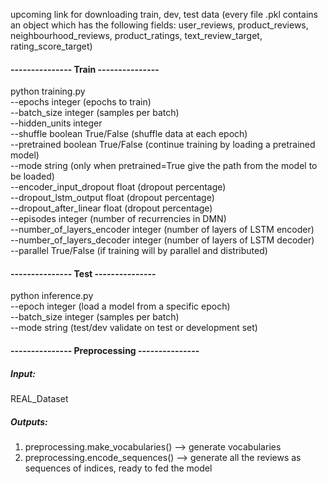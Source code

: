 
upcoming link for downloading train, dev, test data (every file .pkl contains an object which has the following fields: user_reviews, product_reviews, neighbourhood_reviews, product_ratings, text_review_target, rating_score_target)

#### --------------- Train ---------------
python training.py   
--epochs integer (epochs to train)  
--batch_size integer (samples per batch)  
--hidden_units integer  
--shuffle boolean True/False (shuffle data at each epoch)  
--pretrained boolean True/False (continue training by loading a pretrained model)  
--mode string (only when pretrained=True give the path from the model to be loaded)  
--encoder_input_dropout float (dropout percentage)  
--dropout_lstm_output float (dropout percentage)  
--dropout_after_linear float (dropout percentage)  
--episodes integer (number of recurrencies in DMN)  
--number_of_layers_encoder integer (number of layers of LSTM encoder)  
--number_of_layers_decoder integer (number of layers of LSTM decoder)  
--parallel True/False (if training will by parallel and distributed)  



    
#### --------------- Test ---------------
python inference.py  
--epoch integer (load a model from a specific epoch)  
--batch_size integer (samples per batch)  
--mode string (test/dev validate on test or development set)  

#### --------------- Preprocessing ---------------
##### Input:
REAL_Dataset
##### Outputs:
1. preprocessing.make_vocabularies() --> generate vocabularies
2. preprocessing.encode_sequences() --> generate all the reviews as sequences of indices, ready to fed the model
